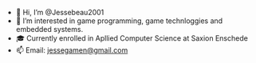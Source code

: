 - 👋 Hi, I’m @Jessebeau2001
- 👀 I’m interested in game programming, game technloggies and embedded systems.
- 🎓 Currently enrolled in Apllied Computer Science at Saxion Enschede
- 📫 Email: jessegamen@gmail.com

<!---
Jessebeau2001/Jessebeau2001 is a ✨ special ✨ repository because its `README.md` (this file) appears on your GitHub profile.
You can click the Preview link to take a look at your changes.
--->
